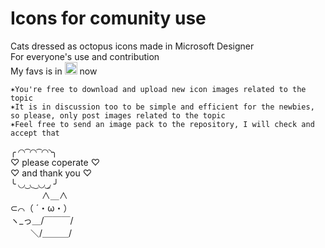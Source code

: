 # Icons for comunity use
Cats dressed as octopus icons made in Microsoft Designer<br> For everyone's use and contribution <br>
My favs is in 
<a href="https://github.com/2code4coffee/Icons-for-comunity-use/discussions/1" target="_blank">
    <img src="https://img.shields.io/badge/Discussions-8A2BE2?style=plastic&logo=chat&logoColor=ffffff&logoSize=auto" height="20" /></a> now
    
    ✶You're free to download and upload new icon images related to the topic
    ✶It is in discussion too to be simple and efficient for the newbies, so please, only post images related to the topic
    ✶Feel free to send an image pack to the repository, I will check and accept that
    
╭ ◜◝ ͡ ◜◝ ͡ ◜◝◝╮<br>
♡     please coperate  ♡<br>
♡     and thank you   ♡<br>
╰ ◟◞ ͜ ◟ ͜ ◟◞ ͜◞ ╯<br>
 　　  　 ∧＿∧<br>
  ⊂⌒（ ´・ω・）<br>
   ヽ_っ＿/￣￣￣/<br>
　　   ＼/＿＿＿/
